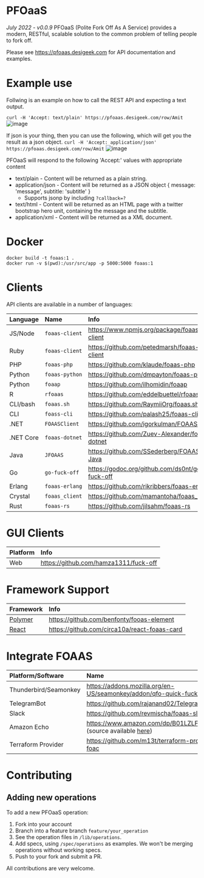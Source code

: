 # PFOaaS

*July 2022 - v0.0.9*
PFOaaS (Polite Fork Off As A Service) provides a modern, RESTful, scalable solution to the common problem of telling people to fork off.

Please see https://pfoaas.desigeek.com for API documentation and examples.

# Example use
Follwing is an example on how to call the REST API and expecting a text output.

`curl -H 'Accept: text/plain' https://pfoaas.desigeek.com/row/Amit`
![image](https://user-images.githubusercontent.com/3529468/178124475-2a3f5fc8-9c33-492f-a49c-de58ebbbf752.png)

If json is your thing, then you can use the following, which will get you the result as a json object.
`curl -H 'Accept: application/json' https://pfoaas.desigeek.com/row/Amit`
![image](https://user-images.githubusercontent.com/3529468/178124533-e3ea9e9d-bf28-47ce-84a2-4f46befd6e28.png)

PFOaaS will respond to the following 'Accept:' values with appropriate content
* text/plain - Content will be returned as a plain string.
* application/json - Content will be returned as a JSON object { message: 'message', subtitle: 'subtitle' }
   - Supports jsonp by including `?callback=?`
* text/html - Content will be returned as an HTML page with a twitter bootstrap hero unit, containing the message and the subtitle.
* application/xml - Content will be returned as a XML document.

# Docker

    docker build -t foaas:1 .
    docker run -v $(pwd):/usr/src/app -p 5000:5000 foaas:1

# Clients

API clients are available in a number of languages:

| Language | Name           | Info                                           |
|:---------|:---------------|:-----------------------------------------------|
| JS/Node  | `foaas-client` | https://www.npmjs.org/package/foaas-client     |
| Ruby     | `foaas-client` | https://github.com/petedmarsh/foaas-client     |
| PHP      | `foaas-php`    | https://github.com/klaude/foaas-php            |
| Python   | `foaas-python` | https://github.com/dmpayton/foaas-python       |
| Python   | `foaap`        | https://github.com/ilhomidin/foaap             |
| R        | `rfoaas`       | https://github.com/eddelbuettel/rfoaas         |
| CLI/bash | `foaas.sh`     | https://github.com/RaymiiOrg/foaas.sh          |
| CLI      | `foass-cli`    | https://github.com/palash25/foaas-cli          |
| .NET     | `FOAASClient`  | https://github.com/igorkulman/FOAASClient      |
| .NET Core| `foaas-dotnet` | https://github.com/Zuev-Alexander/foaas-dotnet |
| Java     | `JFOAAS`       | https://github.com/SSederberg/FOAAS-Java       |
| Go       | `go-fuck-off`  | https://godoc.org/github.com/ds0nt/go-fuck-off |
| Erlang   | `foaas-erlang` | https://github.com/rikribbers/foaas-erlang     |
| Crystal  | `foaas_client` | https://github.com/mamantoha/foaas_client      |
| Rust     | `foaas-rs`     | https://github.com/jilsahm/foaas-rs            |

# GUI Clients

| Platform          | Info                                                    |
|:------------------|:--------------------------------------------------------|
| Web               | https://github.com/hamza1311/fuck-off                   |


# Framework Support

| Framework     | Info                                                                         |
|:--------------------------------------------|:-----------------------------------------------------------------------------|
| [Polymer](https://www.polymer-project.org/) | https://github.com/benfonty/fooas-element                                    |
| [React](https://reactjs.org/) | https://github.com/circa10a/react-foaas-card                                   	     |

# Integrate FOAAS

| Platform/Software     | Name                                                                         |
|:--------------------------------------------|:-----------------------------------------------------------------------------|
| Thunderbird/Seamonkey                       | https://addons.mozilla.org/en-US/seamonkey/addon/qfo-quick-fuck-off          |
| TelegramBot                                 | https://github.com/rajanand02/TelegramFoaasBot                               |
| Slack                                       | https://github.com/revmischa/foaas-slack                                     |
| Amazon Echo                                 | https://www.amazon.com/dp/B01LZLFTMQ/ (source available [here](https://github.com/martinschaef/foaas-alex))|
| Terraform Provider                          | https://github.com/m13t/terraform-provider-foac                              |

# Contributing

## Adding new operations

To add a new PFOaaS operation:

1. Fork into your account
2. Branch into a feature branch `feature/your_operation`
3. See the operation files in `/lib/operations`.
4. Add specs, using `/spec/operations` as examples. We won't be merging operations without working specs.
5. Push to your fork and submit a PR.

All contributions are very welcome.
